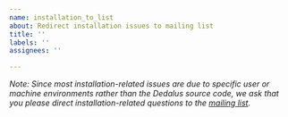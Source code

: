 ```yaml
---
name: installation_to_list
about: Redirect installation issues to mailing list
title: ''
labels: ''
assignees: ''

---
```


*Note: Since most installation-related issues are due to specific user or machine environments rather than the Dedalus source code, we ask that you please direct installation-related questions to the [mailing list](https://groups.google.com/forum/#!forum/dedalus-users).*
